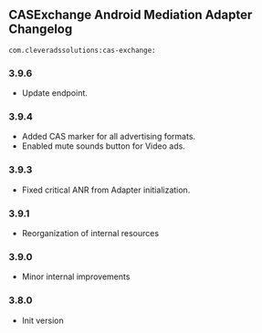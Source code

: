 ## CASExchange Android Mediation Adapter Changelog
```
com.cleveradssolutions:cas-exchange:
```

### 3.9.6
- Update endpoint.

### 3.9.4
- Added CAS marker for all advertising formats.
- Enabled mute sounds button for Video ads.

### 3.9.3
- Fixed critical ANR from Adapter initialization.

### 3.9.1
- Reorganization of internal resources

### 3.9.0
- Minor internal improvements

### 3.8.0
- Init version
